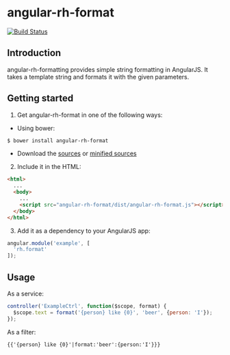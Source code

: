 angular-rh-format
=================

[![Build Status](https://travis-ci.org/remcohaszing/angular-rh-format.svg?branch=master)](https://travis-ci.org/remcohaszing/angular-rh-format)

Introduction
------------

angular-rh-formatting provides simple string formatting in AngularJS. It takes
a template string and formats it with the given parameters.

Getting started
---------------

1. Get angular-rh-format in one of the following ways:
  - Using bower:
   ```sh
   $ bower install angular-rh-format
   ```
  - Download the [sources](https://raw.githubusercontent.com/remcohaszing/angular-rh-format/master/dist/angular-rh-format.js) or [minified sources](https://raw.githubusercontent.com/remcohaszing/angular-rh-format/master/dist/angular-rh-format.min.js)

2. Include it in the HTML:
  ```html
  <html>
    ...
    <body>
      ...
      <script src="angular-rh-format/dist/angular-rh-format.js"></script>
    </body>
  </html>
  ```

3. Add it as a dependency to your AngularJS app:
  ```js
  angular.module('example', [
    'rh.format'
  ]);
  ```


Usage
-----

As a service:
```js
controller('ExampleCtrl', function($scope, format) {
  $scope.text = format('{person} like {0}', 'beer', {person: 'I'});
});
```

As a filter:
```html
{{'{person} like {0}'|format:'beer':{person:'I'}}}
```
